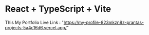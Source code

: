 # React + TypeScript + Vite

This My Portfolio Live Link : "https://my-profile-823mkzn8z-prantas-projects-5a4c16d6.vercel.app/"